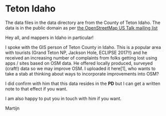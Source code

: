 # Teton Idaho

The data files in the data directory are from the County of Teton Idaho.  The data is in the public domain as per [the OpenStreetMap US Talk mailing list](https://lists.openstreetmap.org/pipermail/talk-us/2016-August/016610.html)


Hey all, and mappers in Idaho in particular!

I spoke with the GIS person of Teton County in Idaho. This is a popular
area with tourists (Grand Teton NP, Jackson Hole, ECLIPSE 2017!!) and he
received an increasing number of complaints from folks getting lost using
apps / sites based on OSM data. He offered locally produced, surveyed
(craft!) data so we may improve OSM. I uploaded it here[1], who wants to
take a stab at thinking about ways to incorporate improvements into OSM?

I did confirm with him that this data resides in the **PD** but I can get a
written note to that effect if you want.

I am also happy to put you in touch with him if you want.

Martijn

